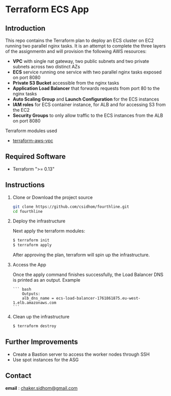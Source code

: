 
# Terraform ECS App

## Introduction

This repo contains the Terraform plan to deploy an ECS cluster on EC2 running two parallel nginx tasks.
It is an attempt to complete the three layers of the assignmentn and will provision the following AWS resources:

- **VPC** with single nat gateway, two public subnets and two private subnets across two distinct AZs
- **ECS** service running one service with two parallel nginx tasks exposed on port 8080
- **Private S3 Bucket** accessible from the nginx tasks
- **Application Load Balancer** that forwards requests from port 80 to the nginx tasks
- **Auto Scaling Group** and **Launch Configuration** for the ECS instances
- **IAM roles** for ECS container instance, for ALB and for accessing S3 from the EC2  
- **Security Groups** to only allow traffic to the ECS instances from the ALB on port 8080

 
Terraform modules used
 
- [terraform-aws-vpc](https://registry.terraform.io/modules/terraform-aws-modules/vpc/aws/2.54.0)

## Required Software
- Terraform ">= 0.13"

## Instructions

 1. Clone or Download the project source

	 
	``` bash
	git clone https://github.com/csidhom/fourthline.git
	cd fourthline
	```
 2. Deploy the infrastructure


    Next apply the terraform modules:
 
	 ``` bash
	 $ terraform init
	 $ terraform apply
	 ```
	 After approving the plan, terraform will spin up the infrastructure.
	  
 3. Access the App

	Once the apply command finishes successfully, the Load Balancer DNS is printed as an output. Example

        ``` bash
            Outputs:
            alb_dns_name = ecs-load-balancer-1761861875.eu-west-1.elb.amazonaws.com
        ```

 5. Clean up the infrastructure 

       ``` bash
	   $ terraform destroy
       ```
## Further Improvements

- Create a Bastion server to access the worker nodes through SSH
- Use spot instances for the ASG

## Contact
**email** : chaker.sidhom@gmail.com
